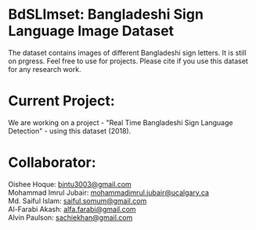 # BdSLImset: Bangladeshi Sign Language Image Dataset
The dataset contains images of different Bangladeshi sign letters. It is still on prgress. Feel free to use for projects.
Please cite if you use this dataset for any research work.

# Current Project:
We are working on a project - "Real Time Bangladeshi Sign Language Detection" - using this dataset (2018).

# Collaborator:
Oishee Hoque: bintu3003@gmail.com  
Mohammad Imrul	Jubair:	mohammadimrul.jubair@ucalgary.ca  
Md. Saiful	Islam:	saiful.somum@gmail.com  
Al-Farabi	Akash:	alfa.farabi@gmail.com  
Alvin	Paulson:	sachiekhan@gmail.com
